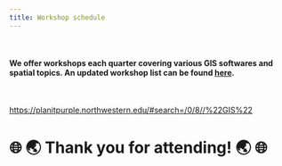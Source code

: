 ```yaml
---
title: Workshop schedule
---
```


<br>

#### We offer workshops each quarter covering various GIS softwares and spatial topics. An updated workshop list can be found [here](https://planitpurple.northwestern.edu/#search=/0/8//%22GIS%22). 

<br>

https://planitpurple.northwestern.edu/#search=/0/8//%22GIS%22 



# 🌐 🌏 Thank you for attending! 🌏 🌐
